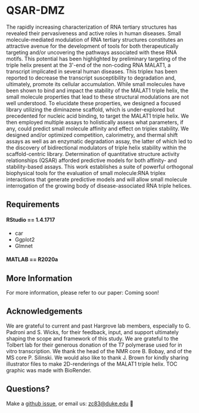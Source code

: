 # QSAR-DMZ
The rapidly increasing characterization of RNA tertiary structures has revealed their pervasiveness and active roles in human diseases. Small molecule-mediated modulation of RNA tertiary structures constitutes an attractive avenue for the development of tools for both therapeutically targeting and/or uncovering the pathways associated with these RNA motifs. This potential has been highlighted by preliminary targeting of the triple helix present at the 3'-end of the non-coding RNA MALAT1, a transcript implicated in several human diseases. This triplex has been reported to decrease the transcript susceptibility to degradation and, ultimately, promote its cellular accumulation. While small molecules have been shown to bind and impact the stability of the MALAT1 triple helix, the small molecule properties that lead to these structural modulations are not well understood. To elucidate these properties, we designed a focused library utilizing the diminazene scaffold, which is under-explored but precedented for nucleic acid binding, to target the MALAT1 triple helix. We then employed multiple assays to holistically assess what parameters, if any, could predict small molecule affinity and effect on triplex stability. We designed and/or optimized competition, calorimetry, and thermal shift assays as well as an enzymatic degradation assay, the latter of which led to the discovery of bidirectional modulators of triple helix stability within the scaffold-centric library. Determination of quantitative structure activity relationships (QSAR) afforded predictive models for both affinity- and stability-based assays. This work establishes a suite of powerful orthogonal biophysical tools for the evaluation of small molecule:RNA triplex interactions that generate predictive models and will allow small molecule interrogation of the growing body of disease-associated RNA triple helices.
## Requirements
#### RStudio == 1.4.1717
- car
- Ggplot2
- Glmnet
#### MATLAB == R2020a
## More Information
For more information, please refer to our paper:
Coming soon!
## Acknowledgements
We are grateful to current and past Hargrove lab members, especially to G. Padroni and S. Wicks, for their feedback, input, and support ultimately shaping the scope and framework of this study. We are grateful to the Tolbert lab for their generous donation of the T7 polymerase used for in vitro transcription. We thank the head of the NMR core B. Bobay, and of the MS core P. Silinski. We would also like to thank J. Brown for kindly sharing illustrator files to make 2D-renderings of the MALAT1 triple helix. TOC graphic was made with BioRender. 
## Questions?
Make a [github issue](https://github.com/hargrove-lab/QSAR/issues/new), or email us: zc83@duke.edu :email:
